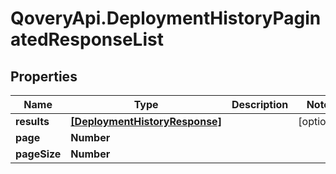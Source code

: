 # QoveryApi.DeploymentHistoryPaginatedResponseList

## Properties

Name | Type | Description | Notes
------------ | ------------- | ------------- | -------------
**results** | [**[DeploymentHistoryResponse]**](DeploymentHistoryResponse.md) |  | [optional] 
**page** | **Number** |  | 
**pageSize** | **Number** |  | 


